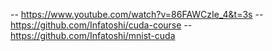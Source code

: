 -- https://www.youtube.com/watch?v=86FAWCzIe_4&t=3s
    -- https://github.com/Infatoshi/cuda-course
    -- https://github.com/Infatoshi/mnist-cuda